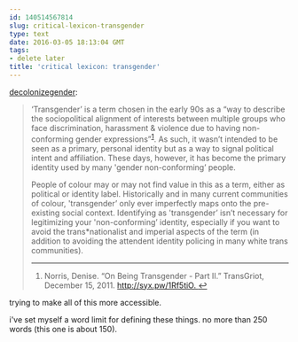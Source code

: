 ```yaml
---
id: 140514567814
slug: critical-lexicon-transgender
type: text
date: 2016-03-05 18:13:04 GMT
tags:
- delete later
title: 'critical lexicon: transgender'
---
```

<p><a class="tumblr_blog" href="http://decolonizegender.tumblr.com/post/140513990268">decolonizegender</a>:</p>
<blockquote>
<p><p>‘Transgender’ is a term chosen in the early 90s as a “way to describe the sociopolitical alignment of interests between multiple groups who face discrimination, harassment &amp; violence due to having non-conforming gender expressions”<sup id="fnref:p140513990268-norris02"><a href="#fn:p140513990268-norris02" rel="footnote">1</a></sup>. As such, it wasn’t intended to be seen as a primary, personal identity but as a way to signal political intent and affiliation. These days, however, it has become the primary identity used by many 'gender non-conforming’ people.</p>

<p>People of colour may or may not find value in this as a term, either as political or identity label. Historically and in many current communities of colour, 'transgender’ only ever imperfectly maps onto the pre-existing social context. Identifying as 'transgender’ isn’t necessary for legitimizing your 'non-conforming’ identity, especially if you want to avoid the trans*nationalist and imperial aspects of the term (in addition to avoiding the attendent identity policing in many white trans communities).</p>

<div class="footnotes">
<hr><ol><li id="fn:p140513990268-norris02">
<p>Norris, Denise. “On Being Transgender - Part II.” TransGriot, December 15, 2011. <a href="http://syx.pw/1Rf5tiO.%C2%A0">http://syx.pw/1Rf5tiO. </a><a href="#fnref:p140513990268-norris02" rev="footnote">↩</a></p>
</li>

</ol></div></p>
</blockquote>

trying to make all of this more accessible.

i've set myself a word limit for defining these things. no more than 250 words (this one is about 150). 
